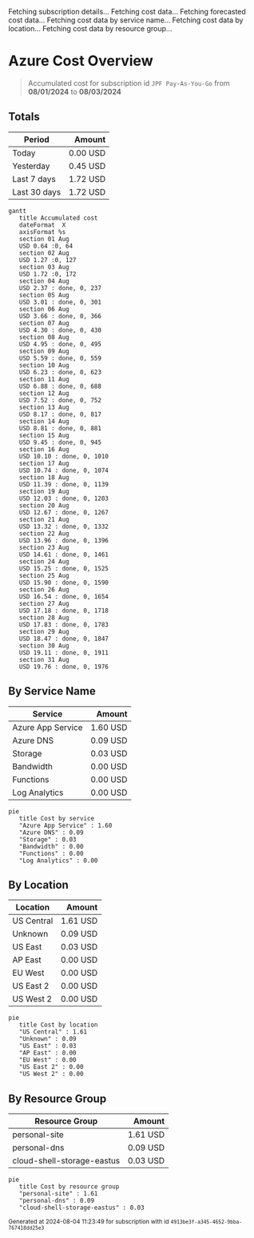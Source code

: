 Fetching subscription details...
Fetching cost data...
Fetching forecasted cost data...
Fetching cost data by service name...
Fetching cost data by location...
Fetching cost data by resource group...
# Azure Cost Overview

> Accumulated cost for subscription id `JPF Pay-As-You-Go` from **08/01/2024** to **08/03/2024**

## Totals

|Period|Amount|
|---|---:|
|Today|0.00 USD|
|Yesterday|0.45 USD|
|Last 7 days|1.72 USD|
|Last 30 days|1.72 USD|

```mermaid
gantt
   title Accumulated cost
   dateFormat  X
   axisFormat %s
   section 01 Aug
   USD 0.64 :0, 64
   section 02 Aug
   USD 1.27 :0, 127
   section 03 Aug
   USD 1.72 :0, 172
   section 04 Aug
   USD 2.37 : done, 0, 237
   section 05 Aug
   USD 3.01 : done, 0, 301
   section 06 Aug
   USD 3.66 : done, 0, 366
   section 07 Aug
   USD 4.30 : done, 0, 430
   section 08 Aug
   USD 4.95 : done, 0, 495
   section 09 Aug
   USD 5.59 : done, 0, 559
   section 10 Aug
   USD 6.23 : done, 0, 623
   section 11 Aug
   USD 6.88 : done, 0, 688
   section 12 Aug
   USD 7.52 : done, 0, 752
   section 13 Aug
   USD 8.17 : done, 0, 817
   section 14 Aug
   USD 8.81 : done, 0, 881
   section 15 Aug
   USD 9.45 : done, 0, 945
   section 16 Aug
   USD 10.10 : done, 0, 1010
   section 17 Aug
   USD 10.74 : done, 0, 1074
   section 18 Aug
   USD 11.39 : done, 0, 1139
   section 19 Aug
   USD 12.03 : done, 0, 1203
   section 20 Aug
   USD 12.67 : done, 0, 1267
   section 21 Aug
   USD 13.32 : done, 0, 1332
   section 22 Aug
   USD 13.96 : done, 0, 1396
   section 23 Aug
   USD 14.61 : done, 0, 1461
   section 24 Aug
   USD 15.25 : done, 0, 1525
   section 25 Aug
   USD 15.90 : done, 0, 1590
   section 26 Aug
   USD 16.54 : done, 0, 1654
   section 27 Aug
   USD 17.18 : done, 0, 1718
   section 28 Aug
   USD 17.83 : done, 0, 1783
   section 29 Aug
   USD 18.47 : done, 0, 1847
   section 30 Aug
   USD 19.11 : done, 0, 1911
   section 31 Aug
   USD 19.76 : done, 0, 1976
```

## By Service Name

|Service|Amount|
|---|---:|
|Azure App Service|1.60 USD|
|Azure DNS|0.09 USD|
|Storage|0.03 USD|
|Bandwidth|0.00 USD|
|Functions|0.00 USD|
|Log Analytics|0.00 USD|

```mermaid
pie
   title Cost by service
   "Azure App Service" : 1.60
   "Azure DNS" : 0.09
   "Storage" : 0.03
   "Bandwidth" : 0.00
   "Functions" : 0.00
   "Log Analytics" : 0.00
```

## By Location

|Location|Amount|
|---|---:|
|US Central|1.61 USD|
|Unknown|0.09 USD|
|US East|0.03 USD|
|AP East|0.00 USD|
|EU West|0.00 USD|
|US East 2|0.00 USD|
|US West 2|0.00 USD|

```mermaid
pie
   title Cost by location
   "US Central" : 1.61
   "Unknown" : 0.09
   "US East" : 0.03
   "AP East" : 0.00
   "EU West" : 0.00
   "US East 2" : 0.00
   "US West 2" : 0.00
```

## By Resource Group

|Resource Group|Amount|
|---|---:|
|personal-site|1.61 USD|
|personal-dns|0.09 USD|
|cloud-shell-storage-eastus|0.03 USD|

```mermaid
pie
   title Cost by resource group
   "personal-site" : 1.61
   "personal-dns" : 0.09
   "cloud-shell-storage-eastus" : 0.03
```

<sup>Generated at 2024-08-04 11:23:49 for subscription with id `4913be3f-a345-4652-9bba-767418dd25e3`</sup>

